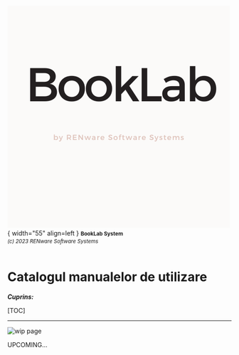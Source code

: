 ![booklab_logo](../pictures/booklab_logo.png){ width="55" align=left }
<small markdown>**BookLab System**<br>
*(c) 2023 RENware Software Systems*
</small><br><br>



# Catalogul manualelor de utilizare


***Cuprins:***

[TOC]

***





<!-- -#TODO ...Under construction page... -->

![wip page](pictures/under_maintenance.png)

UPCOMING...


